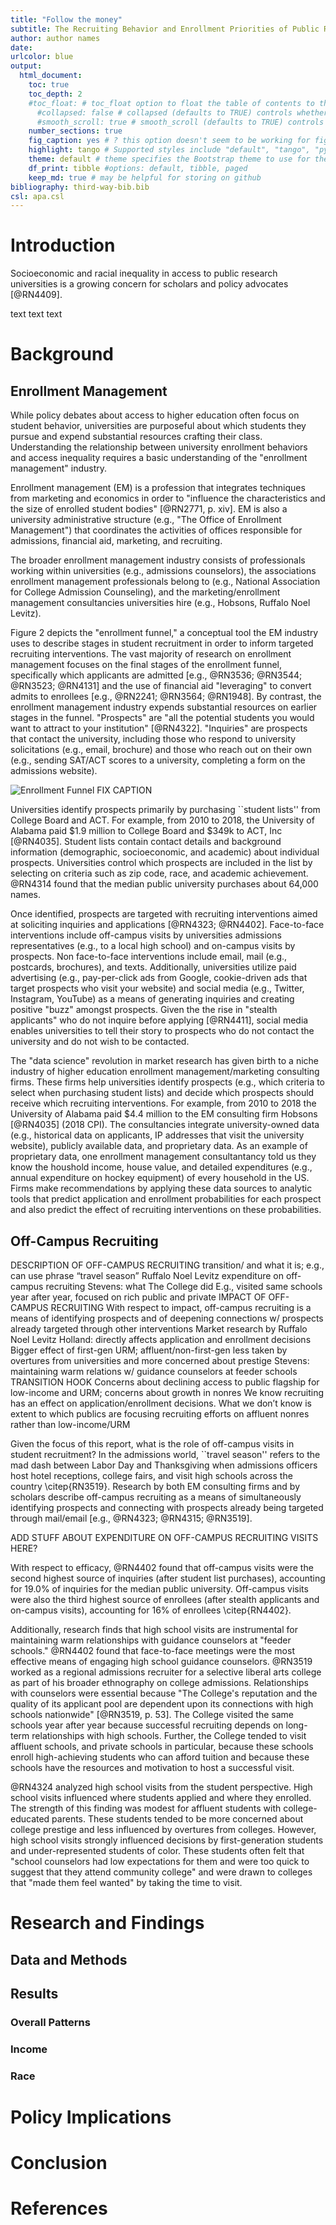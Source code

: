 ```yaml
---
title: "Follow the money"
subtitle: The Recruiting Behavior and Enrollment Priorities of Public Research Universities
author: author names
date: 
urlcolor: blue
output: 
  html_document:
    toc: true
    toc_depth: 2
    #toc_float: # toc_float option to float the table of contents to the left of the main document content. floating table of contents will always be visible even when the document is scrolled
      #collapsed: false # collapsed (defaults to TRUE) controls whether the TOC appears with only the top-level (e.g., H2) headers. If collapsed initially, the TOC is automatically expanded inline when necessary
      #smooth_scroll: true # smooth_scroll (defaults to TRUE) controls whether page scrolls are animated when TOC items are navigated to via mouse clicks
    number_sections: true
    fig_caption: yes # ? this option doesn't seem to be working for figure inserted below outside of r code chunk    
    highlight: tango # Supported styles include "default", "tango", "pygments", "kate", "monochrome", "espresso", "zenburn", and "haddock" (specify null to prevent syntax    
    theme: default # theme specifies the Bootstrap theme to use for the page. Valid themes include default, cerulean, journal, flatly, readable, spacelab, united, cosmo, lumen, paper, sandstone, simplex, and yeti.
    df_print: tibble #options: default, tibble, paged
    keep_md: true # may be helpful for storing on github
bibliography: third-way-bib.bib
csl: apa.csl    
---
```




# Introduction

Socioeconomic and racial inequality in access to public research universities is a growing concern for scholars and policy advocates [@RN4409]. 

text text text

# Background

## Enrollment Management

While policy debates about access to higher education often focus on student behavior, universities are purposeful about which students they pursue and expend substantial resources crafting their class. Understanding the relationship between university enrollment behaviors and access inequality requires a basic understanding of the "enrollment management" industry. 

Enrollment management (EM) is a profession that integrates techniques from marketing and economics in order to "influence the characteristics and the size of enrolled student bodies" [@RN2771, p. xiv].  EM is also a university administrative structure (e.g., "The Office of Enrollment Management") that coordinates the activities of offices responsible for admissions, financial aid, marketing, and recruiting. 

The broader enrollment management industry consists of professionals working within universities (e.g., admissions counselors), the associations enrollment management professionals belong to (e.g., National Association for College Admission Counseling), and the marketing/enrollment management consultancies universities hire (e.g., Hobsons, Ruffalo Noel Levitz).

Figure 2 depicts the "enrollment funnel," a conceptual tool the EM industry uses to describe stages in student recruitment in order to inform targeted recruiting interventions. The vast majority of research on enrollment management focuses on the final stages of the enrollment funnel, specifically which applicants are admitted [e.g., @RN3536; @RN3544; @RN3523; @RN4131] and the use of financial aid "leveraging" to convert admits to enrollees [e.g., @RN2241; @RN3564; @RN1948]. By contrast, the enrollment management industry expends substantial resources on earlier stages in the funnel.  "Prospects" are "all the potential students you would want to attract to your institution" [@RN4322]. "Inquiries" are prospects that contact the university, including those who respond to university solicitations (e.g., email, brochure) and those who reach out on their own (e.g., sending SAT/ACT scores to a university, completing a form on the admissions website).  

![Enrollment Funnel FIX CAPTION](assets/images/funnel_alt.png)



Universities identify prospects primarily by purchasing ``student lists'' from College Board and ACT. For example, from 2010 to 2018, the University of Alabama paid \$1.9 million to College Board and \$349k to ACT, Inc [@RN4035]. Student lists contain contact details and background information (demographic, socioeconomic, and academic) about individual prospects. Universities control which prospects are included in the list by selecting on criteria such as zip code, race, and academic achievement. @RN4314 found that the median public university purchases about 64,000 names. 

Once identified, prospects are targeted with recruiting interventions aimed at soliciting inquiries and applications [@RN4323; @RN4402]. Face-to-face interventions include off-campus visits by universities admissions representatives (e.g., to a local high school) and on-campus visits by prospects. Non face-to-face interventions include email, mail (e.g., postcards, brochures), and texts.  Additionally, universities utilize paid advertising (e.g., pay-per-click ads from Google, cookie-driven ads that target prospects who visit your website) and social media (e.g., Twitter, Instagram, YouTube) as a means of generating inquiries and creating positive "buzz" amongst prospects. Given the the rise in "stealth applicants" who do not inquire before applying [@RN4411], social media enables universities to tell their story to prospects who do not contact the university and do not wish to be contacted.

The "data science" revolution in market research has given birth to a niche industry of higher education enrollment management/marketing consulting firms. These firms help universities identify prospects (e.g., which criteria to select when purchasing student lists) and decide which prospects should receive which recruiting interventions.  For example, from 2010 to 2018 the University of Alabama paid \$4.4 million to the EM consulting firm Hobsons [@RN4035] (2018 CPI). The consultancies integrate university-owned data (e.g., historical data on applicants, IP addresses that visit the university website), publicly available data, and proprietary data. As an example of proprietary data, one enrollment management consultantancy told us they know the houshold income, house value, and detailed expenditures (e.g., annual expenditure on hockey equipment) of every household in the US. Firms make recommendations by applying these data sources to analytic tools that predict application and enrollment probabilities for each prospect and also predict the effect of recruiting interventions on these probabilities.




## Off-Campus Recruiting

DESCRIPTION OF OFF-CAMPUS RECRUITING
transition/ and what it is; e.g., can use phrase “travel season”
Ruffalo Noel Levitz expenditure on off-campus recruiting
Stevens: what The College did
E.g., visited same schools year after year, focused on rich public and private
IMPACT OF OFF-CAMPUS RECRUITING
With respect to impact, off-campus recruiting is a means of identifying prospects and of deepening connections w/ prospects already targeted through other interventions
Market research by Ruffalo Noel Levitz
Holland: directly affects application and enrollment decisions 
Bigger effect of first-gen URM; affluent/non-first-gen less taken by overtures from universities and more concerned about prestige
Stevens: maintaining warm relations w/ guidance counselors at feeder schools
TRANSITION HOOK
Concerns about declining access to public flagship for low-income and URM; concerns about growth in nonres
We know recruiting has an effect on application/enrollment decisions.
What we don’t know is extent to which publics are focusing recruiting efforts on affluent nonres rather than low-income/URM


Given the focus of this report, what is the role of off-campus visits in student recruitment? In the admissions world, ``travel season'' refers to the mad dash between Labor Day and Thanksgiving when admissions officers host hotel receptions, college fairs, and visit high schools across the country \citep{RN3519}. Research by both EM consulting firms and by scholars describe off-campus recruiting as a means of simultaneously identifying prospects and connecting with prospects already being targeted through mail/email [e.g., @RN4323; @RN4315; @RN3519].

ADD STUFF ABOUT EXPENDITURE ON OFF-CAMPUS RECRUITING VISITS HERE?

With respect to efficacy, @RN4402 found that off-campus visits were the second highest source of inquiries (after student list purchases), accounting for 19.0\% of inquiries for the median public university. Off-campus visits were also the third highest source of enrollees (after stealth applicants and on-campus visits), accounting for 16\% of enrollees \citep{RN4402}.


Additionally, research finds that high school visits are instrumental for maintaining warm relationships with guidance counselors at "feeder schools." @RN4402 found that face-to-face meetings were the most effective means of engaging high school guidance counselors.  @RN3519 worked as a regional admissions recruiter for a selective liberal arts college as part of his broader ethnography on college admissions.  Relationships with counselors were essential because "The College's reputation and the quality of its applicant pool are dependent upon its connections with high schools nationwide" [@RN3519, p. 53]. The College visited the same schools year after year because successful recruiting depends on long-term relationships with high schools. Further, the College tended to visit affluent schools, and private schools in particular, because these schools enroll high-achieving students who can afford tuition and because these schools have the resources and motivation to host a successful visit.

@RN4324 analyzed high school visits from the student perspective. High school visits influenced where students applied and where they enrolled. The strength of this finding was modest for affluent students with college-educated parents. These students tended to be more concerned about college prestige and less influenced by overtures from colleges. However, high school visits strongly influenced decisions by  first-generation students and under-represented students of color.  These students often felt that "school counselors had low expectations for them and were too quick to suggest that they attend community college" and were drawn to colleges that "made them feel wanted" by taking the time to visit.  



# Research and Findings

## Data and Methods

## Results

### Overall Patterns

### Income

### Race

# Policy Implications

# Conclusion

# References
